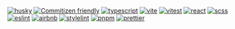 [![husky](https://img.shields.io/badge/pre%20commit-f64d27?logo=pre-commit&labelColor=grey)](https://typicode.github.io/husky/)
[![Commitizen friendly](https://img.shields.io/badge/commitizen-friendly-brightgreen)](http://commitizen.github.io/cz-cli/)
[![typescript](https://badges.aleen42.com/src/typescript.svg)](https://www.typescriptlang.org/)
[![vite](https://badges.aleen42.com/src/vitejs.svg)](https://vitejs.dev/)
[![vitest](https://img.shields.io/badge/Vitest-729b1b?logo=Vitest&labelColor=grey)](https://vitest.dev/)
[![react](https://img.shields.io/badge/React-149eca?logo=React&labelColor=grey)](https://beta.reactjs.org/)
[![scss](https://img.shields.io/badge/Scss-CC6699?logo=sass&labelColor=grey)](https://sass-lang.com/guide)
[![eslint](https://img.shields.io/badge/Eslint-4930bd?logo=ESLint&labelColor=grey)](https://eslint.org/)
[![airbnb](https://img.shields.io/badge/Code%20Style-f86468?logo=airbnb&labelColor=grey)](https://github.com/airbnb/javascript/)
[![stylelint](https://img.shields.io/badge/Stylelint-blue?logo=Stylelint&labelColor=grey)](https://stylelint.io/)
[![pnpm](https://img.shields.io/badge/pnpm-orange?logo=pnpm&labelColor=grey)](https://pnpm.io/)
[![prettier](https://img.shields.io/badge/Prettier-56b3b4?logo=Prettier&labelColor=grey)](https://prettier.io/docs/en/options.html)
